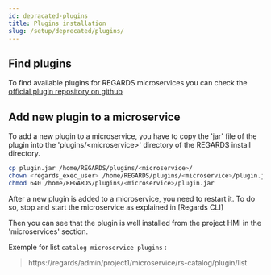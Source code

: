 ```yaml
---
id: depracated-plugins
title: Plugins installation
slug: /setup/deprecated/plugins/
---
```


## Find plugins

To find available plugins for REGARDS microservices you can check the [official plugin repository on github](https://github.com/RegardsOss/regards-plugins/releases)

## Add new plugin to a microservice

To add a new plugin to a microservice, you have to copy the 'jar' file of the plugin into the 'plugins/\<microservice\>' directory of the REGARDS install directory.

```bash
cp plugin.jar /home/REGARDS/plugins/<microservice>/
chown <regards_exec_user> /home/REGARDS/plugins/<microservice>/plugin.jar
chmod 640 /home/REGARDS/plugins/<microservice>/plugin.jar
```

After a new plugin is added to a microservice, you need to restart it. To do so, stop and start the microservice as explained in [Regards CLI]

Then you can see that the plugin is well installed from the project HMI in the 'microservices' section.

Exemple for list `catalog microservice plugins` :

> https://regards/admin/project1/microservice/rs-catalog/plugin/list
